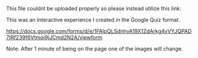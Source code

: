 This file couldnt be uploaded properly so please instead utilize this link:

This was an Interactive experience I created in the Google Quiz format.

https://docs.google.com/forms/d/e/1FAIpQLSdnhyA19X1ZdArkg4vVYJQPAD7IRf239f6Vtmqi9jJCmd2N2A/viewform

Note: After 1 minute of being on the page one of the images will change.
